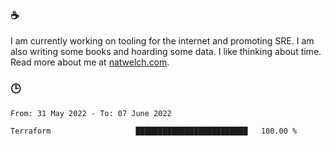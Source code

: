 ### ☕

I am currently working on tooling for the internet and promoting SRE. I am also writing some books and hoarding some data. I like thinking about time. Read more about me at [natwelch.com](https://natwelch.com).

### 🕒

<!--START_SECTION:waka-->

```text
From: 31 May 2022 - To: 07 June 2022

Terraform                   █████████████████████████   100.00 %
```

<!--END_SECTION:waka-->
